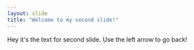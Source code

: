 ```yaml
---
layout: slide
title: "Welcome to my second slide!"
---
```

Hey it's the text for second slide.
Use the left arrow to go back!

